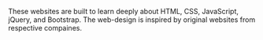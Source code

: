 These websites are built to learn deeply about HTML, CSS, JavaScript, jQuery, and Bootstrap. The web-design is inspired by original websites from respective compaines. 
